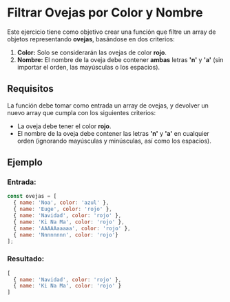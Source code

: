 # Filtrar Ovejas por Color y Nombre

Este ejercicio tiene como objetivo crear una función que filtre un array de objetos representando **ovejas**, basándose en dos criterios:

1. **Color:** Solo se considerarán las ovejas de color **rojo**.
2. **Nombre:** El nombre de la oveja debe contener **ambas** letras **'n'** y **'a'** (sin importar el orden, las mayúsculas o los espacios).

## Requisitos

La función debe tomar como entrada un array de ovejas, y devolver un nuevo array que cumpla con los siguientes criterios:

- La oveja debe tener el color **rojo**.
- El nombre de la oveja debe contener las letras **'n'** y **'a'** en cualquier orden (ignorando mayúsculas y minúsculas, así como los espacios).

## Ejemplo

### Entrada:

```javascript
const ovejas = [
  { name: 'Noa', color: 'azul' },
  { name: 'Euge', color: 'rojo' },
  { name: 'Navidad', color: 'rojo' },
  { name: 'Ki Na Ma', color: 'rojo' },
  { name: 'AAAAAaaaaa', color: 'rojo' },
  { name: 'Nnnnnnnn', color: 'rojo'}
];
```

### Resultado:

```javascript
[
  { name: 'Navidad', color: 'rojo' },
  { name: 'Ki Na Ma', color: 'rojo' }
]
```